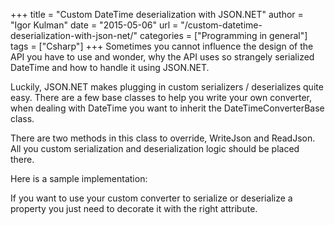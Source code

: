 +++
title = "Custom DateTime deserialization with JSON.NET"
author = "Igor Kulman"
date = "2015-05-06"
url = "/custom-datetime-deserialization-with-json-net/"
categories = ["Programming in general"]
tags = ["Csharp"]
+++
Sometimes you cannot influence the design of the API you have to use and wonder, why the API uses so strangely serialized DateTime and how to handle it using JSON.NET. 

Luckily, JSON.NET makes plugging in custom serializers / deserializes quite easy. There are a few base classes to help you write your own converter, when dealing with DateTime you want to inherit the DateTimeConverterBase class.

<!--more-->

There are two methods in this class to override, WriteJson and ReadJson. All you custom serialization and deserialization logic should be placed there. 

Here is a sample implementation:

<div data-gist="31c91704fa93870de4ee" data-file="CustomDateTimeConverter.cs"></div>

If you want to use your custom converter to serialize or deserialize a property you just need to decorate it with the right attribute.

<div data-gist="31c91704fa93870de4ee" data-file="usage.cs"></div>
